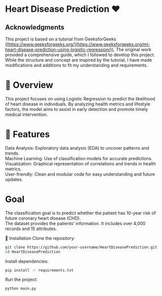 # Heart Disease Prediction ❤️

## Acknowledgments

This project is based on a tutorial from GeeksforGeeks ([https://www.geeksforgeeks.org/](https://www.geeksforgeeks.org/ml-heart-disease-prediction-using-logistic-regression/)). The original work provided a comprehensive guide, which I followed to develop this project.\
While the structure and concept are inspired by the tutorial, I have made modifications and additions to fit my understanding and requirements.


# 📝 Overview
  This project focuses on using Logistic Regression to predict the likelihood of heart disease in individuals. 
  By analyzing health metrics and lifestyle factors, the model aims to assist in early detection and promote timely medical intervention.

# 🚀 Features
Data Analysis: Exploratory data analysis (EDA) to uncover patterns and trends.\
Machine Learning: Use of classification models for accurate predictions.\
Visualization: Graphical representation of correlations and trends in health metrics.\
User-friendly: Clean and modular code for easy understanding and future updates.

# Goal

The classification goal is to predict whether the patient has 10-year risk of future coronary heart disease (CHD).\
The dataset provides the patients’ information. It includes over 4,000 records and 15 attributes.

🔧 Installation
Clone the repository:
```bash
git clone https://github.com/your-username/HeartDiseasePrediction.git
cd HeartDiseasePrediction
```
Install dependencies:
```bash
pip install -r requirements.txt
```
Run the project:
```bash
python main.py
```
